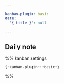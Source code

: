 ```yaml
---

kanban-plugin: basic
date:
  "{ title }": null

---
```


## Daily note





%% kanban:settings
```
{"kanban-plugin":"basic"}
```
%%